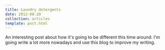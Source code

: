 ```yaml
---
title: Laundry detergents
date: 2012-08-20
collection: articles
template: post.html
---
```


An interesting post about how it's going to be different this time around. I'm going write a lot more nowadays and use this blog to improve my writing.